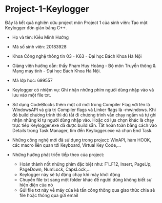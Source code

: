 # Project-1-Keylogger

Đây là kết quả nghiên cứu project môn Project 1 của sinh viên: Tạo một Keylogger đơn giản bằng C++.
- Họ và tên: Kiều Minh Hướng
- Mã số sinh viên: 20183928
- Khoa Công nghệ thông tin 03 - K63 - Đại học Bách Khoa Hà Nội
- Giảng viên hướng dẫn: thầy Phạm Huy Hoàng - Bộ môn Truyền thông & Mạng máy tính - Đại học Bách Khoa Hà Nội.
- Mã lớp học: 699557

- Keylogger có nhiệm vụ: Ghi nhận những phím người dùng nhập vào và lưu vào một file txt.
- Sử dụng CodeBlocks thêm một cờ mới trong Compiler Flag với tên là WindowsAPI và giá trị Compiler flags và Linker flags là -mwindows. Khi đó build chương trình thì dù tắt đi chương trình vẫn chạy ngầm và tự ghi nhận những kí tự người dùng nhập vào. Hoặc có lựa chọn khác là chạy trực tiếp Keylogger.exe đã được build sẵn. Tắt hoàn toàn bằng cách vào Details trong Task Manager, tìm đến Keylogger.exe và chọn End Task.
- Những công nghệ mới đã sử dụng trong project: WinAPI, hàm HOOK, các macro liên quan tới Keyboard, Virtual Key Code,...
- Những hướng phát triển tiếp theo của project: 
  + Hoàn thành nốt những phím đặc biệt như: F1..F12, Insert, PageUp, PageDown, NumLock, CapsLock,...
  + Keylogger này sẽ tự động chạy khi máy khởi động
  + Chuyển file txt sang một folder khác để người dùng không biết sự hiện diện của nó
  + Gửi file txt này về máy của kẻ tấn công thông qua giao thức chia sẻ file hoặc thông qua gửi email
